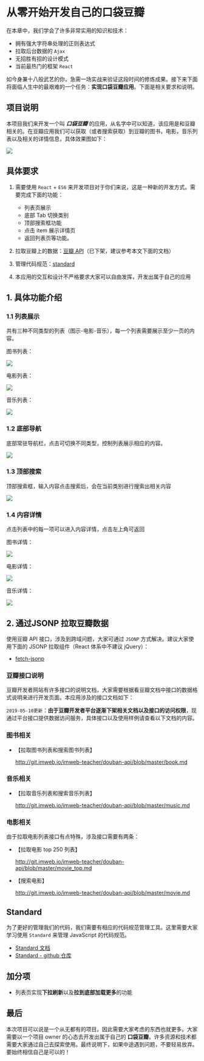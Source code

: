 # 从零开始开发自己的口袋豆瓣
在本章中，我们学会了许多非常实用的知识和技术：
- 拥有强大字符串处理的正则表达式
- 拉取后台数据的 `Ajax`
- 无招胜有招的设计模式
- 当前最热门的框架 `React`

如今身兼十八般武艺的你，急需一场实战来验证这段时间的修炼成果。接下来下面将面临人生中的最艰难的一个任务：**实现口袋豆瓣应用**。下面是相关要求和说明。

[](__split__)

## 项目说明
本项目我们来开发一个叫 ***口袋豆瓣*** 的应用，从名字中可以知道，该应用是和豆瓣相关的。在豆瓣应用我们可以获取（或者搜索获取）到豆瓣的图书，电影，音乐列表以及相关的详情信息，具体效果图如下：

![](http://coding.imweb.io/img/p7/douban-demo.gif)

## 具体要求

1. 需要使用 `React` + `ES6` 来开发项目对于你们来说，这是一种新的开发方式。需要完成下面的功能：
    - 列表页展示
    - 底部 Tab 切换类别
    - 顶部搜索框功能
    - 点击 item 展示详情页
    - 返回列表页等功能。

2. 拉取豆瓣上的数据：[豆瓣 API](https://developers.douban.com/wiki/?title=api_v2)（已下架，建议参考本文下面的文档）
3. 管理代码规范：[standard](https://standardjs.com/)
4. 本应用的交互和设计不严格要求大家可以自由发挥，开发出属于自己的应用

## 1. 具体功能介绍
### 1.1 列表展示
共有三种不同类型的列表（图示-电影-音乐），每一个列表需要展示至少一页的内容。


图书列表：

![](http://coding.imweb.io/img/p7/book-list.png)

电影列表：

![](http://coding.imweb.io/img/p7/movie-list.png)

音乐列表：

![](http://coding.imweb.io/img/p7/music-list.png)

### 1.2 底部导航
底部常驻导航栏，点击可切换不同类型，控制列表展示相应的内容。

![](http://coding.imweb.io/img/p7/navbar.png)

### 1.3 顶部搜索
顶部搜索框，输入内容点击搜索后，会在当前类别进行搜索出相关内容

![](http://coding.imweb.io/img/p7/search.png)

### 1.4 内容详情
点击列表中的每一项可以进入内容详情，点击左上角可返回

图书详情：

![](http://coding.imweb.io/img/p7/book-detail.png)

电影详情：

![](http://coding.imweb.io/img/p7/movie-detail.png)

音乐详情：

![](http://coding.imweb.io/img/p7/music-detail.png)

## 2. 通过JSONP 拉取豆瓣数据
使用豆瓣 API 接口，涉及到跨域问题，大家可通过 `JSONP` 方式解决。建议大家使用下面的 JSONP 拉取组件（React 体系中不建议 jQuery）：
- [fetch-jsonp](https://github.com/camsong/fetch-jsonp)


### 豆瓣接口说明
豆瓣开发者网站有许多接口的说明文档，大家需要根据看豆瓣文档中接口的数据格式说明来进行开发页面。本应用涉及的接口文档如下：

`2019-05-10更新`：**由于豆瓣开发者平台逐渐下架相关文档以及接口的访问权限**，现通过平台接口提供数据访问服务，具体接口以及使用样例请查看以下文档的内容。

### 图书相关
- 【拉取图书列表和搜索图书列表】

  http://git.imweb.io/imweb-teacher/douban-api/blob/master/book.md

### 音乐相关
- 【拉取音乐列表和搜索音乐列表】

  http://git.imweb.io/imweb-teacher/douban-api/blob/master/music.md

### 电影相关
由于拉取电影列表接口有点特殊，涉及接口需要有两条：
- 【拉取电影 top 250 列表】

  http://git.imweb.io/imweb-teacher/douban-api/blob/master/movie_top.md

- 【搜索电影】

  http://git.imweb.io/imweb-teacher/douban-api/blob/master/movie.md




## Standard
为了更好的管理我们的代码，我们需要有相应的代码规范管理工具。这里需要大家学习使用 `Standard` 来管理 JavaScript 的代码规范。

- [Standard 文档](https://standardjs.com/)
- [Standard - github 仓库](https://github.com/standard/standard)


## 加分项
- 列表页实现**下拉刷新**以及**拉到底部加载更多**的功能

## 最后
本次项目可以说是一个从无都有的项目。因此需要大家考虑的东西也就更多。大家需要以一个项目 owner 的心态去开发出属于自己的 **口袋豆瓣**。许多资源和技术都需要大家通过自己去探索使用。最终说明下，如果中途遇到问题，不要轻易放弃。要始终相信自己是可以的！